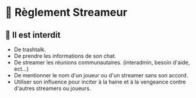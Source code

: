 # 📸 Règlement Streameur

## 🚫 Il est interdit <a href="#h.4fz5c4uuybk_l" id="h.4fz5c4uuybk_l"></a>

* De trashtalk.
* De prendre les informations de son chat.
* De streamer les réunions communautaires. (interadmin, besoin d'aide, ect...)
* De mentionner le nom d'un joueur ou d'un streamer sans son accord.
* Utiliser son influence pour inciter à la haine et à la vengeance contre d'autres streamers ou joueurs.
